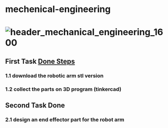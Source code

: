 # mechenical-engineering
# ![header_mechanical_engineering_1600](https://user-images.githubusercontent.com/86845134/127559710-c7b60a80-984b-49a8-97c7-5955aa97583a.jpg)


## First Task [Done ](https://github.com/FaiyKhalid/mechenical-engineering/blob/main/Robotic%20arm.stl)[Steps](https://github.com/FaiyKhalid/mechenical-engineering/blob/main/First%20task%20explanation.md)

### 1.1  download the robotic arm stl version  
### 1.2  collect the parts on 3D program (tinkercad) 


## Second Task Done
### 2.1 design an end effector part for the robot arm 

